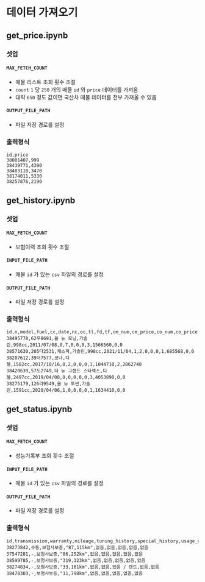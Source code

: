 # 데이터 가져오기

## get_price.ipynb
### 셋업
#### `MAX_FETCH_COUNT`
- 매물 리스트 조회 횟수 조절
- `count` `1` 당 `250` 개의 매물 `id` 와 `price` 데이터를 가져옴
- 대략 `650` 정도 값이면 국산차 매물 데이터를 전부 가져올 수 있음
#### `OUTPUT_FILE_PATH`
- 파일 저장 경로를 설정
### 출력형식
```
id,price
38001407,999
38439771,4390
38483118,3470
38174011,5330
38257876,2190
```

## get_history.ipynb
### 셋업
#### `MAX_FETCH_COUNT`
- 보험이력 조회 횟수 조절
#### `INPUT_FILE_PATH`
- 매물 `id` 가 있는 `csv` 파일의 경로를 설정
#### `OUTPUT_FILE_PATH`
- 파일 저장 경로를 설정
### 출력형식
```
id,n,model,fuel,cc,date,nc,oc,tl,fd,tf,cm_num,cm_price,co_num,co_price
38495778,62우8691,올 뉴 모닝,가솔린,998cc,2011/07/08,0,7,0,0,0,3,1566560,0,0
38571630,205다2531,캐스퍼,가솔린,998cc,2021/11/04,1,2,0,0,0,1,685568,0,0
38207612,39더7577,코나,디젤,1582cc,2017/10/16,0,2,0,0,0,1,1044710,2,2862740
38420639,57도2749,더 뉴 그랜드 스타렉스,디젤,2497cc,2019/04/08,0,0,0,0,0,3,4053890,0,0
38275179,126라9549,올 뉴 투싼,가솔린,1591cc,2020/04/06,1,0,0,0,0,1,1634410,0,0
```

## get_status.ipynb
### 셋업
#### `MAX_FETCH_COUNT`
- 성능기록부 조회 횟수 조절
#### `INPUT_FILE_PATH`
- 매물 `id` 가 있는 `csv` 파일의 경로를 설정
#### `OUTPUT_FILE_PATH`
- 파일 저장 경로를 설정
### 출력형식
```
id,transmission,warranty,mileage,tuning_history,special_history,usage_change,accident,little_accident
38273842,수동,보험사보증,"87,115km",없음,없음,없음,없음,없음
37547281,-,보험사보증,"86,252km",없음,없음,없음,없음,없음
38599785,-,보험사보증,"319,323km",없음,없음,없음,없음,있음
38274834,-,보험사보증,"33,161km",없음,없음,있음 / 렌트,없음,없음
38478303,-,보험사보증,"11,798km",없음,없음,없음,없음,없음
```
